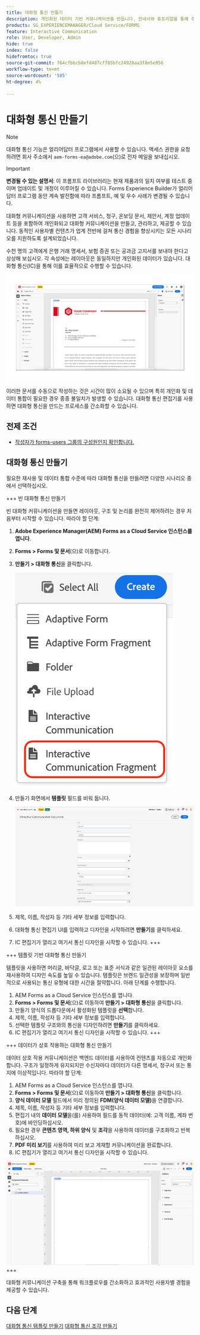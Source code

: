 ```yaml
---
title: 대화형 통신 만들기
description: 개인화된 데이터 기반 커뮤니케이션을 만듭니다. 안내서와 튜토리얼을 통해 주요 기능, 온보딩 단계 및 실제 사용 사례를 살펴보십시오.
products: SG_EXPERIENCEMANAGER/Cloud Service/FORMS
feature: Interactive Communication
role: User, Developer, Admin
hide: true
index: false
hidefromtoc: true
source-git-commit: 764cfbbcb8efd407cff85bfc24928aa3f8e5e956
workflow-type: tm+mt
source-wordcount: '585'
ht-degree: 4%

---
```


# 대화형 통신 만들기

>[!NOTE]
>
> 대화형 통신 기능은 얼리어답터 프로그램에서 사용할 수 있습니다. 액세스 권한을 요청하려면 회사 주소에서 `aem-forms-ea@adobe.com`(으)로 전자 메일을 보내십시오.

>[!IMPORTANT]
>
> **변경될 수 있는 설명서**: 이 프롬프트 라이브러리는 현재 제품과의 일치 여부를 테스트 중이며 업데이트 및 개정이 이루어질 수 있습니다. Forms Experience Builder가 얼리어답터 프로그램 동안 계속 발전함에 따라 프롬프트, 예 및 우수 사례가 변경될 수 있습니다.

대화형 커뮤니케이션을 사용하면 고객 서비스, 청구, 온보딩 문서, 제안서, 계정 업데이트 등을 포함하여 개인화되고 대화형 커뮤니케이션을 만들고, 관리하고, 제공할 수 있습니다. 동적인 사용자별 컨텐츠가 업계 전반에 걸쳐 통신 경험을 향상시키는 모든 시나리오를 지원하도록 설계되었습니다.

수천 명의 고객에게 은행 거래 명세서, 보험 증권 또는 공과금 고지서를 보내야 한다고 상상해 보십시오. 각 속성에는 레이아웃은 동일하지만 개인화된 데이터가 있습니다. 대화형 통신(IC)을 통해 이를 효율적으로 수행할 수 있습니다.

![IC 문서 찾기](/help/forms/interactive-communication/assets/introimg.png)

이러한 문서를 수동으로 작성하는 것은 시간이 많이 소요될 수 있으며 특히 개인화 및 데이터 통합이 필요한 경우 종종 불일치가 발생할 수 있습니다. 대화형 통신 편집기를 사용하면 대화형 통신을 만드는 프로세스를 간소화할 수 있습니다.

## 전제 조건

* [작성자가 forms-users 그룹의 구성원인지 확인합니다.](/help/forms/setup-forms-cloud-service.md#configure-users)

## 대화형 통신 만들기

필요한 재사용 및 데이터 통합 수준에 따라 대화형 통신을 만들려면 다양한 시나리오 중에서 선택하십시오.

+++ 빈 대화형 통신 만들기

빈 대화형 커뮤니케이션을 만들면 레이아웃, 구조 및 논리를 완전히 제어하려는 경우 처음부터 시작할 수 있습니다.
따라야 할 단계:

1. **Adobe Experience Manager(AEM) Forms as a Cloud Service 인스턴스를 엽니다**.
1. **Forms > Forms 및 문서**(으)로 이동합니다.
1. **만들기 > 대화형 통신**&#x200B;을 클릭합니다.

   ![IC 문서 찾기](/help/forms/interactive-communication/assets/comm.png)

1. 만들기 화면에서 **템플릿** 필드를 비워 둡니다.

   ![IC 문서 찾기](/help/forms/interactive-communication/assets/create-ic-document.png)

1. 제목, 이름, 작성자 등 기타 세부 정보를 입력합니다.
1. 대화형 통신 편집기 UI를 입력하고 디자인을 시작하려면 **만들기**&#x200B;를 클릭하세요.
1. IC 편집기가 열리고 여기서 통신 디자인을 시작할 수 있습니다.
+++

+++ 템플릿 기반 대화형 통신 만들기

템플릿을 사용하면 머리글, 바닥글, 로고 또는 표준 서식과 같은 일관된 레이아웃 요소를 재사용하여 디자인 속도를 높일 수 있습니다.
템플릿은 브랜드 일관성을 보장하며 일반적으로 사용되는 통신 유형에 대한 시간을 절약합니다. 아래 단계를 수행합니다.

1. AEM Forms as a Cloud Service 인스턴스를 엽니다.
1. **Forms > Forms 및 문서**(으)로 이동하여 **만들기 > 대화형 통신**&#x200B;을 클릭합니다.
1. 만들기 양식의 드롭다운에서 활성화된 템플릿을 **선택**&#x200B;합니다.
1. 제목, 이름, 작성자 등 기타 세부 정보를 입력합니다.
1. 선택한 템플릿 구조와의 통신을 디자인하려면 **만들기**&#x200B;를 클릭하세요.
1. IC 편집기가 열리고 여기서 통신 디자인을 시작할 수 있습니다.
+++

+++ 데이터가 상호 작용하는 대화형 통신 만들기

데이터 상호 작용 커뮤니케이션은 백엔드 데이터를 사용하여 컨텐츠를 자동으로 개인화합니다.
구조가 일정하게 유지되지만 수신자마다 데이터가 다른 명세서, 청구서 또는 통지에 이상적입니다. 따라야 할 단계:

1. AEM Forms as a Cloud Service 인스턴스를 엽니다.
1. **Forms > Forms 및 문서**(으)로 이동하여 **만들기 > 대화형 통신**&#x200B;을 클릭합니다.
1. **양식 데이터 모델** 필드에서 미리 정의된 **FDM(양식 데이터 모델)**&#x200B;을 연결합니다.
1. 제목, 이름, 작성자 등 기타 세부 정보를 입력합니다.
1. 편집기 내의 **데이터 모델**&#x200B;을(를) 사용하여 필드를 동적 데이터(예: 고객 이름, 계좌 번호)에 바인딩하십시오.
1. 필요한 경우 **콘텐츠 영역, 하위 양식** 및 **조각**&#x200B;을 사용하여 데이터를 구조화하고 반복하십시오.
1. **PDF 미리 보기**&#x200B;를 사용하여 미리 보고 게재할 커뮤니케이션을 완료합니다.
1. IC 편집기가 열리고 여기서 통신 디자인을 시작할 수 있습니다.

![IC 문서 찾기](/help/forms/interactive-communication/assets/ic-ui.png)
+++

대화형 커뮤니케이션 구축을 통해 워크플로우를 간소화하고 효과적인 사용자별 경험을 제공할 수 있습니다.

## 다음 단계

[대화형 통신 템플릿 만들기](/help/forms/interactive-communication/create-interactive-communication-template.md)
[대화형 통신 조각 만들기](/help/forms/interactive-communication/create-interactive-communication-fragment.md)
